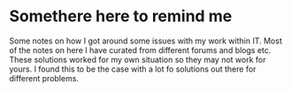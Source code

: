 # Somethere here to remind me

Some notes on how I got around some issues with my work within IT.
Most of the notes on here I have curated from different forums and blogs etc. These solutions worked for my own situation so they may not work for yours. I found this to be the case with a lot fo solutions out there for different problems.




